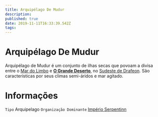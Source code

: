 ```yaml
---
title: Arquipélago De Mudur
description: 
published: true
date: 2019-11-11T16:33:39.542Z
tags: 
---
```


<!-- SUBTITLE: Visão geral sobre Arquipélago De Mudur -->

# Arquipélago De Mudur
Arquipélago de Mudur é um conjunto de ilhas secas que povoam a divisa entre o [Mar do Limbo](/lugares/plano-material/drafeon/mar-do-limbo#mar-do-limbo) e **[O Grande Deserto](/lugares/plano-material/drafeon/sudeste-de-drafeon/o-grande-deserto#o-grande-deserto)**, no [Sudeste de Drafeon](/lugares/plano-material/drafeon/sudeste-de-drafeon#sudeste-de-drafeon). São características por seus climas semi-áridos e mar agitado.

# Informações
`Tipo` Arquipelago
`Organização Dominante` [Império Serpentinn](/faccoes/nacoes/imperio-serpentinn#imperio-serpentinn)

